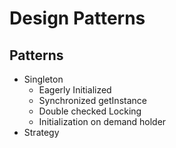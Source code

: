 # Design Patterns

## Patterns

- Singleton
    - Eagerly Initialized
    - Synchronized getInstance
    - Double checked Locking
    - Initialization on demand holder
- Strategy